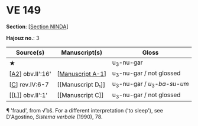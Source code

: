 # VE 149

**Section**: [[Section NINDA]]

**Hajouz no.**: 3

|                Source(s)                 |   Manuscript(s)    |            Gloss            |
| ---------------------------------------- | ------------------ | --------------------------- |
| ★                                        |                    | u<sub>3</sub>-nu-gar                   |
| [[A2]] obv.II':16'  | [[Manuscript A-1]] | u<sub>3</sub>-nu-gar / not glossed     |
| [[C]] rev.IV:6-7  | [[Manuscript D₁]]  | u<sub>3</sub>-nu-gar / *u*<sub>3</sub>-*ba-su-um* |
| [[L]] obv.II':1' | [[Manuscript C]]   | u<sub>3</sub>-nu-gar / not glossed     |

¶ 'fraud', from √ʾbš. For a different interpretation ('to sleep'), see D'Agostino, *Sistema verbale* (1990), 78.

[//begin]: # "Autogenerated link references for markdown compatibility"
[Section NINDA]: <Section NINDA> "NINDA"
[A2]: A2 "MEE 4, 2 = TM.75.G.4526"
[Manuscript A-1]: <Manuscript A-1> "Manuscript A-1"
[C]: C "MEE 4, 12 = TM.75.G.2284"
[//end]: # "Autogenerated link references"